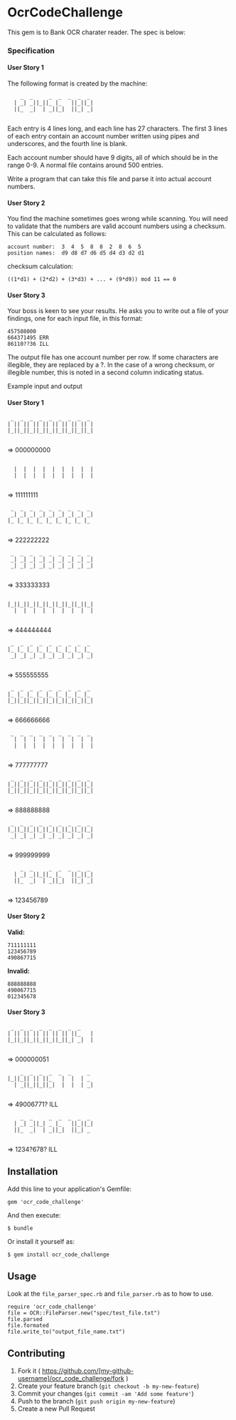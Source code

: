 # OcrCodeChallenge

This gem is to Bank OCR charater reader. The spec is below:

### Specification

#### User Story 1

The following format is created by the machine:
```
    _  _     _  _  _  _  _ 
  | _| _||_||_ |_   ||_||_|
  ||_  _|  | _||_|  ||_| _| 
                           
```
Each entry is 4 lines long, and each line has 27 characters. The first 3 lines of each entry contain an account number written using pipes and underscores, and the fourth line is blank.

Each account number should have 9 digits, all of which should be in the range 0-9. A normal file contains around 500 entries.

Write a program that can take this file and parse it into actual account numbers.

#### User Story 2

You find the machine sometimes goes wrong while scanning. You will need to validate that the numbers are valid account numbers using a checksum. This can be calculated as follows:

```
account number:  3  4  5  8  8  2  8  6  5
position names:  d9 d8 d7 d6 d5 d4 d3 d2 d1
```
checksum calculation:

```
((1*d1) + (2*d2) + (3*d3) + ... + (9*d9)) mod 11 == 0
```

#### User Story 3

Your boss is keen to see your results. He asks you to write out a file of your findings, one for each input file, in this format:

```
457508000
664371495 ERR
86110??36 ILL
```

The output file has one account number per row. If some characters are illegible, they are replaced by a ?. In the case of a wrong checksum, or illegible number, this is noted in a second column indicating status.

Example input and output

#### User Story 1
```
 _  _  _  _  _  _  _  _  _ 
| || || || || || || || || |
|_||_||_||_||_||_||_||_||_|
                           
```                           
=> 000000000
```
                           
  |  |  |  |  |  |  |  |  |
  |  |  |  |  |  |  |  |  |
                           
```
=> 111111111
```
 _  _  _  _  _  _  _  _  _ 
 _| _| _| _| _| _| _| _| _|
|_ |_ |_ |_ |_ |_ |_ |_ |_ 
                           
```
=> 222222222
```
 _  _  _  _  _  _  _  _  _ 
 _| _| _| _| _| _| _| _| _|
 _| _| _| _| _| _| _| _| _|
                           
```
=> 333333333
```
                           
|_||_||_||_||_||_||_||_||_|
  |  |  |  |  |  |  |  |  |
                           
```
=> 444444444
```
 _  _  _  _  _  _  _  _  _ 
|_ |_ |_ |_ |_ |_ |_ |_ |_ 
 _| _| _| _| _| _| _| _| _|
                           
```
=> 555555555
```
 _  _  _  _  _  _  _  _  _ 
|_ |_ |_ |_ |_ |_ |_ |_ |_ 
|_||_||_||_||_||_||_||_||_|
                           
```
=> 666666666
```
 _  _  _  _  _  _  _  _  _ 
  |  |  |  |  |  |  |  |  |
  |  |  |  |  |  |  |  |  |
                           
```
=> 777777777
```
 _  _  _  _  _  _  _  _  _ 
|_||_||_||_||_||_||_||_||_|
|_||_||_||_||_||_||_||_||_|
                           
```
=> 888888888
```
 _  _  _  _  _  _  _  _  _ 
|_||_||_||_||_||_||_||_||_|
 _| _| _| _| _| _| _| _| _|
                           
```
=> 999999999
```
    _  _     _  _  _  _  _ 
  | _| _||_||_ |_   ||_||_|
  ||_  _|  | _||_|  ||_| _| 
                           
```
=> 123456789

#### User Story 2

**Valid:**
```
711111111
123456789
490867715
```
**Invalid:**
```
888888888
490067715
012345678
```

#### User Story 3

```
 _  _  _  _  _  _  _  _    
| || || || || || || ||_   |
|_||_||_||_||_||_||_| _|  |
                           
```
=> 000000051
```
    _  _  _  _  _  _     _ 
|_||_|| || ||_   |  |  | _ 
  | _||_||_||_|  |  |  | _|
                           
```
=> 49006771? ILL
```
    _  _     _  _  _  _  _ 
  | _| _||_| _ |_   ||_||_|
  ||_  _|  | _||_|  ||_| _ 
                            
```
=> 1234?678? ILL


## Installation

Add this line to your application's Gemfile:

    gem 'ocr_code_challenge'

And then execute:

    $ bundle

Or install it yourself as:

    $ gem install ocr_code_challenge

## Usage

Look at the ```file_parser_spec.rb``` and ``` file_parser.rb ``` as to how to use.
```
require 'ocr_code_challenge'
file = OCR::FileParser.new("spec/test_file.txt")
file.parsed
file.formated
file.write_to("output_file_name.txt")
```

## Contributing

1. Fork it ( https://github.com/[my-github-username]/ocr_code_challenge/fork )
2. Create your feature branch (`git checkout -b my-new-feature`)
3. Commit your changes (`git commit -am 'Add some feature'`)
4. Push to the branch (`git push origin my-new-feature`)
5. Create a new Pull Request

